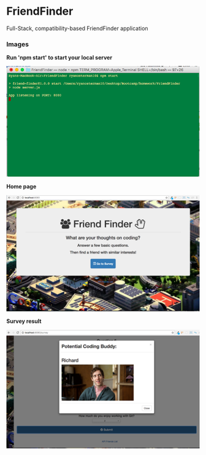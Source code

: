 # FriendFinder
Full-Stack, compatibility-based FriendFinder application

### Images

**Run 'npm start' to start your local server**

![Start](/READMEimages/start.png)

**Home page**

![Home](/READMEimages/home.png)

**Survey result**

![Result](/READMEimages/result.png)